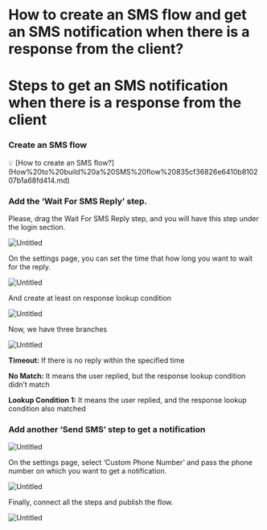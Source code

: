 # How to create an SMS flow and get an SMS notification when there is a response from the client?

# Steps to get an SMS notification when there is a response from the client

### Create an SMS flow

<aside>
💡 [How to create an SMS flow?](How%20to%20build%20a%20SMS%20flow%20835cf36826e6410b810207b1a68fd414.md)

</aside>

### Add the ‘Wait For SMS Reply’ step.

Please, drag the Wait For SMS Reply step, and you will have this step under the login section.

![Untitled](How%20to%20create%20an%20SMS%20flow%20and%20send%20messages%20until%20%2050867404c5c5425e98b638b82ec3985b/Untitled.png)

On the settings page, you can set the time that how long you want to wait for the reply.

![Untitled](How%20to%20create%20an%20SMS%20flow%20and%20send%20messages%20until%20%2050867404c5c5425e98b638b82ec3985b/Untitled%201.png)

And create at least on response lookup condition

![Untitled](How%20to%20create%20an%20SMS%20flow%20and%20send%20messages%20until%20%2050867404c5c5425e98b638b82ec3985b/Untitled%202.png)

Now, we have three branches 

![Untitled](How%20to%20create%20an%20SMS%20flow%20and%20send%20messages%20until%20%2050867404c5c5425e98b638b82ec3985b/Untitled%203.png)

**Timeout:** If there is no reply within the specified time

**No Match:** It means the user replied, but the response lookup condition didn’t match

**Lookup Condition 1:** It means the user replied, and the response lookup condition also matched

### Add another ‘Send SMS’ step to get a notification

![Untitled](How%20to%20create%20an%20SMS%20flow%20and%20get%20an%20SMS%20notificat%20ff58b6f867c241c4aa47f22fb3859187/Untitled.png)

 On the settings page, select ‘Custom Phone Number’ and pass the phone number on which you want to get a notification.

![Untitled](How%20to%20create%20an%20SMS%20flow%20and%20get%20an%20SMS%20notificat%20ff58b6f867c241c4aa47f22fb3859187/Untitled%201.png)

Finally, connect all the steps and publish the flow.

![Untitled](How%20to%20create%20an%20SMS%20flow%20and%20get%20an%20SMS%20notificat%20ff58b6f867c241c4aa47f22fb3859187/Untitled%202.png)